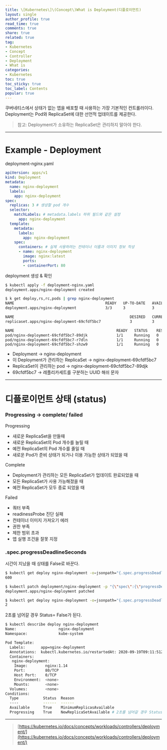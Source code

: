```yaml
---
title: \[Kubernetes\]\(Concept\)What is Deployment(디플로이먼트)
layout: single
author_profile: true
read_time: true
comments: true
share: true
related: true
tag:
- Kubernetes
- Concept
- Controller
- Deployment
- What is
categories:
- Kubernetes
toc: true
toc_sticky: true
toc_label: Contents
popular: true
---
```

쿠버네티스에서 상태가 없는 앱을 배포할 때 사용하는 가장 기본적인 컨트롤러이다.  
Deployment는 Pod와 ReplicaSet에 대한 선언적 업데이트를 제공한다.  
> 참고: Deployment가 소유하는 ReplicaSet은 관리하지 말아야 한다.
>

---

# Example - Deployment

deployment-nginx.yaml

```yaml
apiVersion: apps/v1
kind: Deployment
metadata:
  name: nginx-deployment
  labels:
    app: nginx-deployment
spec:
  replicas: 3 # 생성할 pod 개수
  selector:
    matchLabels: # metadata.labels 하위 필드와 같은 설정
      app: nginx-deployment
  template:
    metadata:
      labels:
        app: nginx-deployment
    spec:
      containers: # 실제 사용하려는 컨테이너 이름과 이미지 정보 작성
      - name: nginx-deployment
        image: nginx:latest
        ports:
        - containerPort: 80
```

deployment 생성 & 확인

```bash
$ kubectl apply -f deployment-nginx.yaml
deployment.apps/nginx-deployment created

$ k get deploy,rs,rc,pods | grep nginx-deployment
NAME                                         READY   UP-TO-DATE   AVAILABLE   AGE
deployment.apps/nginx-deployment             3/3     3            3           66s

NAME                                                    DESIRED   CURRENT   READY   AGE
replicaset.apps/nginx-deployment-69cfdf5bc7             3         3         3       66s

NAME                                              READY   STATUS    RESTARTS   AGE
pod/nginx-deployment-69cfdf5bc7-89djk             1/1     Running   0          66s
pod/nginx-deployment-69cfdf5bc7-r7dln             1/1     Running   0          66s
pod/nginx-deployment-69cfdf5bc7-shzw9             1/1     Running   0          66s
```

- Deployment → nginx-deployment
- 이 Deployment가 관리하는 ReplicaSet → nginx-deployment-69cfdf5bc7
- ReplicaSet이 관리하는 pod → nginx-deployment-69cfdf5bc7-89djk
- 69cfdf5bc7 → 레플리카세트를 구분하는 UUID 해쉬 문자

---

# 디플로이먼트 상태 (status)

### Progressing → complete/ failed

Progressing

- 새로운 ReplicaSet을 만들때
- 새로운 ReplicaSet의 Pod 개수를 늘릴 때
- 예전 ReplicaSet의 Pod 개수를 줄일 때
- 새로운 Pod가 준비 상태가 되거나 이용 가능한 상태가 되었을 때

Complete

- Deployment가 관리하는 모든 ReplicaSet가 업데이트 완료되었을 때
- 모든 ReplicaSet가 사용 가능해졌을 때
- 예전 ReplicaSet가 모두 종료 되었을 때

Failed

- 쿼터 부족
- readinessProbe 진단 실패
- 컨테이너 이미지 가져오기 에러
- 권한 부족
- 제한 범위 초과
- 앱 실행 조건을 잘못 지정

### .spec.progressDeadlineSeconds

시간이 지났을 때 상태를 False로 바꾼다.

```bash
$ kubectl get deploy nginx-deployment -o=jsonpath="{.spec.progressDeadlineSeconds}{'\n'}"
600

$ kubectl patch deployment/nginx-deployment -p "{\"spec\":{\"progressDeadlineSeconds\":2}}"
deployment.apps/nginx-deployment patched

$ kubectl get deploy nginx-deployment -o=jsonpath="{.spec.progressDeadlineSeconds}{'\n'}"
2
```

2초를 넘어갈 경우 Status= False가 된다.

```bash
$ kubectl describe deploy nginx-deployment
Name:                   nginx-deployment
Namespace:              kube-system

Pod Template:
  Labels:       app=nginx-deployment
  Annotations:  kubectl.kubernetes.io/restartedAt: 2020-09-19T09:11:51Z
  Containers:
   nginx-deployment:
    Image:        nginx:1.14
    Port:         80/TCP
    Host Port:    0/TCP
    Environment:  <none>
    Mounts:       <none>
  Volumes:        <none>
Conditions:
  Type           Status  Reason
  ----           ------  ------
  Available      True    MinimumReplicasAvailable
  Progressing    True    NewReplicaSetAvailable # 2초를 넘어갈 경우 Status= False가 된다.
```

--- 

> [https://kubernetes.io/docs/concepts/workloads/controllers/deployment/](https://kubernetes.io/docs/concepts/workloads/controllers/deployment/)
>
